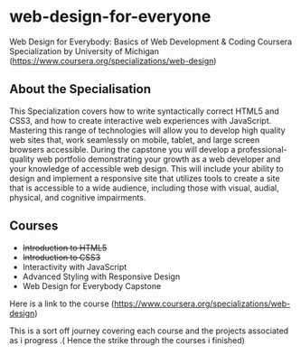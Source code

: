 # web-design-for-everyone
Web Design for Everybody: Basics of Web Development &amp; Coding Coursera Specialization by University of Michigan   (https://www.coursera.org/specializations/web-design)
 
 ##  About the Specialisation
 
 This Specialization covers how to write syntactically correct HTML5 and CSS3, and how to create interactive web experiences with JavaScript. Mastering this range of technologies will allow you to develop high quality web sites that, work seamlessly on mobile, tablet, and large screen browsers accessible. During the capstone you will develop a professional-quality web portfolio demonstrating your growth as a web developer and your knowledge of accessible web design. This will include your ability to design and implement a responsive site that utilizes tools to create a site that is accessible to a wide audience, including those with visual, audial, physical, and cognitive impairments.
 
## Courses
- ~~Introduction to HTML5~~
- ~~Introduction to CSS3~~
- Interactivity with JavaScript
- Advanced Styling with Responsive Design
- Web Design for Everybody Capstone


Here is a link to the course (https://www.coursera.org/specializations/web-design)

This is a sort off journey covering each course and the projects associated as i progress .( Hence the strike through the courses i finished)



